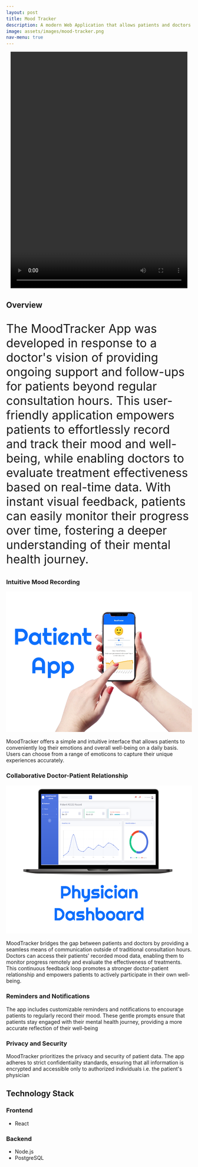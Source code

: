 ```yaml
---
layout: post
title: Mood Tracker
description: A modern Web Application that allows patients and doctors to track mental health together. built using react and node.js
image: assets/images/mood-tracker.png
nav-menu: true
---
```


<center>
 <video width="480" height="640" controls >
  <source src="assets/video/demo.mp4" type="video/mp4">
Your browser does not support the video tag.
</video>
</center>

<h2 id="content">Overview</h2>
<p style="font-size:xx-large">
The MoodTracker App was developed in response to a doctor's vision of providing ongoing support and follow-ups for patients beyond regular consultation hours. This user-friendly application empowers patients to effortlessly record and track their mood and well-being, while enabling doctors to evaluate treatment effectiveness based on real-time data. With instant visual feedback, patients can easily monitor their progress over time, fostering a deeper understanding of their mental health journey.
</p>

<div class="row">
	<div class="6u 12u$(small)">
		<h3>Intuitive Mood Recording</h3>
        <img src="assets/images/patient-app2.webp">
    	<p>MoodTracker offers a simple and intuitive interface that allows patients to conveniently log their emotions and overall well-being on a daily basis. Users can choose from a range of emoticons to capture their unique experiences accurately.</p>
    </div>
    <div class="6u$ 12u$(small)">
    	<h3>Collaborative Doctor-Patient Relationship</h3>
        <img src="assets/images/doctor-app.png">
        <p>MoodTracker bridges the gap between patients and doctors by providing a seamless means of communication outside of traditional consultation hours. Doctors can access their patients' recorded mood data, enabling them to monitor progress remotely and evaluate the effectiveness of treatments. This continuous feedback loop promotes a stronger doctor-patient relationship and empowers patients to actively participate in their own well-being.</p>
    </div>
    <!-- Break -->
    <div class="6u 12u$(medium)">
    	<h3>Reminders and Notifications</h3>
    	<p>The app includes customizable reminders and notifications to encourage patients to regularly record their mood. These gentle prompts ensure that patients stay engaged with their mental health journey, providing a more accurate reflection of their well-being</p>
    </div>
    <div class="6u 12u$(medium)">
    	<h3>Privacy and Security</h3>
    	<p>MoodTracker prioritizes the privacy and security of patient data. The app adheres to strict confidentiality standards, ensuring that all information is encrypted and accessible only to authorized individuals i.e. the patient's physician</p>
    </div>

</div>

## Technology Stack

### Frontend

- React

### Backend

- Node.js
- PostgreSQL
